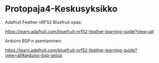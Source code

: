 # Protopaja4-Keskusyksikko
Adafruit Feather nRF52 Bluefruit opas:

  https://learn.adafruit.com/bluefruit-nrf52-feather-learning-guide?view=all
  
Arduino BSP:n asentaminen:

  https://learn.adafruit.com/bluefruit-nrf52-feather-learning-guide?view=all#arduino-bsp-setup
